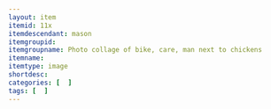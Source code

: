 ```yaml
---
layout: item
itemid: 11x
itemdescendant: mason
itemgroupid: 
itemgroupname: Photo collage of bike, care, man next to chickens
itemname: 
itemtype: image
shortdesc: 
categories: [  ]
tags: [  ]
---
```







